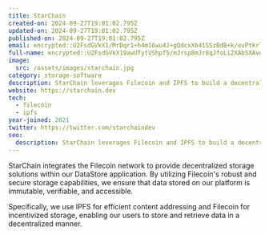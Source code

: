 ```yaml
---
title: StarChain
created-on: 2024-09-27T19:01:02.795Z
updated-on: 2024-09-27T19:01:02.795Z
published-on: 2024-09-27T19:01:02.795Z
email: encrypted::U2FsdGVkX1/MrDqr1+h4m16wu4J+gQdcxXb41SSzBdB+k/evPtkrl+5E7IbQxULj
full-name: encrypted::U2FsdGVkX19awUTytVShpf5/mJrsp8mJr8qJfoLi2XAb5XAvd389q/EzMjVtcIw6
image:
  src: /assets/images/starchain.jpg
category: storage-software
description: StarChain leverages Filecoin and IPFS to build a decentralized repository of scientific data where every researcher can freely share their datasets.
website: https://starchain.dev
tech:
  - filecoin
  - ipfs
year-joined: 2021
twitter: https://twitter.com/starchaindev
seo:
  description: StarChain leverages Filecoin and IPFS to build a decentralized repository of scientific data where every researcher can freely share their datasets.
---
```


StarChain integrates the Filecoin network to provide decentralized storage solutions within our DataStore application. By utilizing Filecoin's robust and secure storage capabilities, we ensure that data stored on our platform is immutable, verifiable, and accessible.

Specifically, we use IPFS for efficient content addressing and Filecoin for incentivized storage, enabling our users to store and retrieve data in a decentralized manner.
